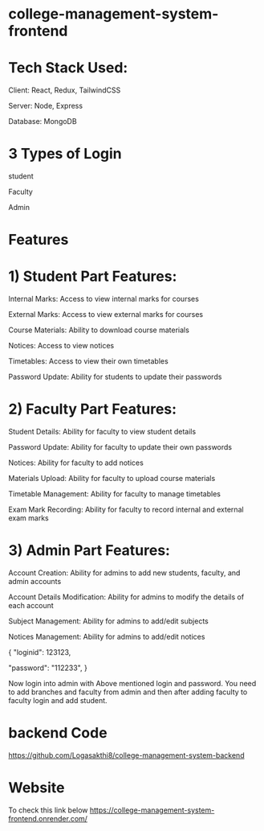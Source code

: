 # college-management-system-frontend

# Tech Stack Used: 

Client: React, Redux, TailwindCSS

Server: Node, Express

Database: MongoDB

# 3 Types of Login

student

Faculty

Admin

# Features

# 1) Student Part Features:

Internal Marks: Access to view internal marks for courses

External Marks: Access to view external marks for courses

Course Materials: Ability to download course materials

Notices: Access to view notices

Timetables: Access to view their own timetables

Password Update: Ability for students to update their passwords

# 2) Faculty Part Features:

Student Details: Ability for faculty to view student details

Password Update: Ability for faculty to update their own passwords

Notices: Ability for faculty to add notices

Materials Upload: Ability for faculty to upload course materials

Timetable Management: Ability for faculty to manage timetables

Exam Mark Recording: Ability for faculty to record internal and external exam marks

# 3) Admin Part Features:

Account Creation: Ability for admins to add new students, faculty, and admin accounts

Account Details Modification: Ability for admins to modify the details of each account

Subject Management: Ability for admins to add/edit subjects

Notices Management: Ability for admins to add/edit notices

{
  "loginid": 123123,
  
  "password": "112233",
}

Now login into admin with Above mentioned login and password. You need to add branches and faculty from admin and then after adding faculty to faculty login and add student.

# backend Code

https://github.com/Logasakthi8/college-management-system-backend

# Website

To check this link below
https://college-management-system-frontend.onrender.com/
